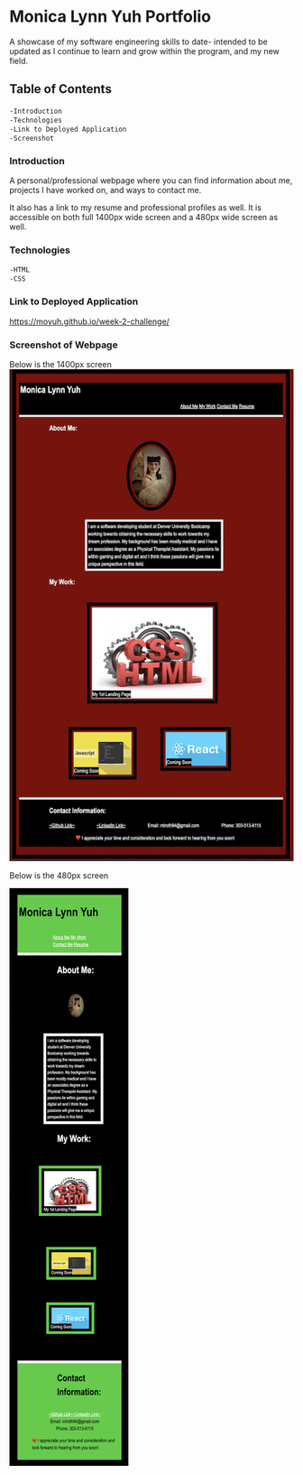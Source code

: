 # Monica Lynn Yuh Portfolio
A showcase of my software engineering skills to date- intended to be updated as I continue to learn and grow within the program, and my new field.

## Table of Contents
    -Introduction
    -Technologies
    -Link to Deployed Application
    -Screenshot
### Introduction
A personal/professional webpage where you can find information about me, projects I have worked on, and ways to contact me.

It also has a link to my resume and professional profiles as well.
It is accessible on both full 1400px wide screen and a 480px wide screen as well.
### Technologies 
    -HTML
    -CSS
### Link to Deployed Application
https://moyuh.github.io/week-2-challenge/

### Screenshot of Webpage
Below is the 1400px screen
<img src="assets/images/1400px.png">


Below is the 480px screen

<img src="assets/images/480px.png">